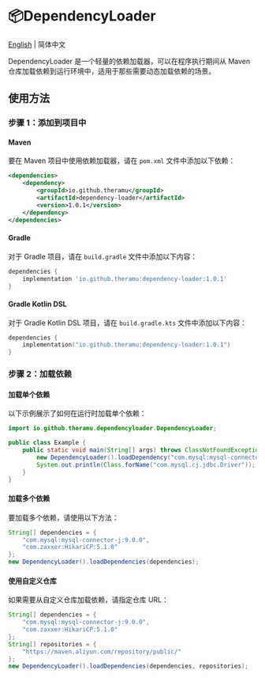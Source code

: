 # 📦DependencyLoader

[English](./README.md) | 简体中文

DependencyLoader 是一个轻量的依赖加载器，可以在程序执行期间从 Maven 仓库加载依赖到运行环境中，适用于那些需要动态加载依赖的场景。

##  使用方法

### 步骤 1：添加到项目中

#### Maven
要在 Maven 项目中使用依赖加载器，请在 `pom.xml` 文件中添加以下依赖：
```xml
<dependencies>
    <dependency>
        <groupId>io.github.theramu</groupId>
        <artifactId>dependency-loader</artifactId>
        <version>1.0.1</version>
    </dependency>
</dependencies>
```

#### Gradle
对于 Gradle 项目，请在 `build.gradle` 文件中添加以下内容：
```groovy
dependencies {
    implementation 'io.github.theramu:dependency-loader:1.0.1'
}
```

#### Gradle Kotlin DSL
对于 Gradle Kotlin DSL 项目，请在 `build.gradle.kts` 文件中添加以下内容：
```kotlin
dependencies {
    implementation("io.github.theramu:dependency-loader:1.0.1")
}
```

### 步骤 2：加载依赖

#### 加载单个依赖
以下示例展示了如何在运行时加载单个依赖：
```java
import io.github.theramu.dependencyloader.DependencyLoader;

public class Example {
    public static void main(String[] args) throws ClassNotFoundException {
        new DependencyLoader().loadDependency("com.mysql:mysql-connector-j:9.0.0");
        System.out.println(Class.forName("com.mysql.cj.jdbc.Driver"));
    }
}
```

#### 加载多个依赖
要加载多个依赖，请使用以下方法：
```java
String[] dependencies = {
    "com.mysql:mysql-connector-j:9.0.0",
    "com.zaxxer:HikariCP:5.1.0"
};
new DependencyLoader().loadDependencies(dependencies);
```

#### 使用自定义仓库
如果需要从自定义仓库加载依赖，请指定仓库 URL：
```java
String[] dependencies = {
    "com.mysql:mysql-connector-j:9.0.0",
    "com.zaxxer:HikariCP:5.1.0"
};
String[] repositories = {
    "https://maven.aliyun.com/repository/public/"
};
new DependencyLoader().loadDependencies(dependencies, repositories);
```

